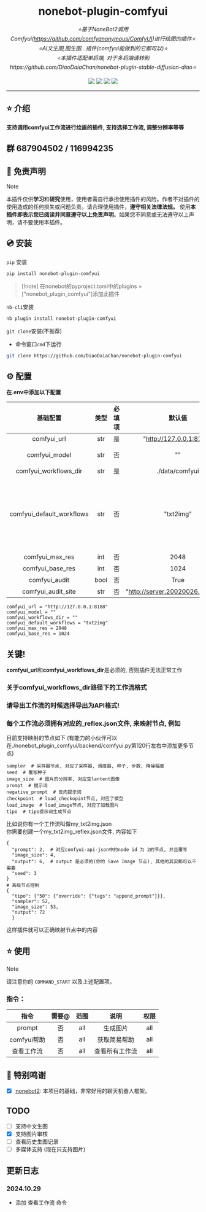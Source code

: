 <div align="center">

# nonebot-plugin-comfyui

_⭐基于NoneBot2调用Comfyui(https://github.com/comfyanonymous/ComfyUI)进行绘图的插件⭐_  
_⭐AI文生图,图生图...插件(comfyui能做到的它都可以)⭐_  
_⭐本插件适配单后端, 对于多后端请转到https://github.com/DiaoDaiaChan/nonebot-plugin-stable-diffusion-diao⭐_

<a href="https://www.python.org/downloads/release/python-390/"><img src="https://img.shields.io/badge/python-3.10+-blue"></a>  <a href=""><img src="https://img.shields.io/badge/QQ-437012661-yellow"></a> <a href="https://github.com/Cvandia/nonebot-plugin-game-torrent/blob/main/LICENCE"><img src="https://img.shields.io/badge/license-MIT-blue"></a> <a href="https://v2.nonebot.dev/"><img src="https://img.shields.io/badge/Nonebot2-2.2.0+-red"></a>

</div>

---

## ⭐ 介绍

**支持调用comfyui工作流进行绘画的插件, 支持选择工作流, 调整分辨率等等**
## 群 687904502 / 116994235

## 📜 免责声明

> [!note]
> 本插件仅供**学习**和**研究**使用，使用者需自行承担使用插件的风险。作者不对插件的使用造成的任何损失或问题负责。请合理使用插件，**遵守相关法律法规。**
使用**本插件即表示您已阅读并同意遵守以上免责声明**。如果您不同意或无法遵守以上声明，请不要使用本插件。


## 💿 安装

`pip` 安装

```bash
pip install nonebot-plugin-comfyui
```
> [!note] 在nonebot的pyproject.toml中的plugins = ["nonebot_plugin_comfyui"]添加此插件

`nb-cli`安装
```bash
nb plugin install nonebot-plugin-comfyui
```

`git clone`安装(不推荐)

- 命令窗口`cmd`下运行
```bash
git clone https://github.com/DiaoDaiaChan/nonebot-plugin-comfyui
```

## ⚙️ 配置

**在.env中添加以下配置**

|      基础配置      |  类型  | 必填项 |                默认值                |                                     说明                                     |
|:--------------:|:----:|:---:|:---------------------------------:|:--------------------------------------------------------------------------:|
|  comfyui_url   | str  |  是  |      "http://127.0.0.1:8188"      |                                comfyui后端地址                                 |
|comfyui_model| str  |  否  |                ""                 |                              覆写加载模型节点的时候使用的模型                              |
|  comfyui_workflows_dir  | str  |  是  |          ./data/comfyui           |                                comfyui工作流路径                                |
| comfyui_default_workflows | str  |  否  |             "txt2img"             | 不传入工作流参数的时候默认使用的工作流名称(请你自己准备喜欢的工作流, 或者复制本仓库中的comfyui_work_flows中的工作流来学习使用) |
|  comfyui_max_res  | int  |  否  |               2048                |                                 最大分辨率 ^ 2                                  |
| comfyui_base_res | int  |  否  |               1024                |                                 基础分辨率 ^ 2                                  |
|  comfyui_audit  | bool |  否  |               True                |                                   启动图片审核                                   |
| comfyui_audit_site | str  |  否  | "http://server.20020026.xyz:7865" |                                   图片审核地址                                   |


```env
comfyui_url = "http://127.0.0.1:8188"
comfyui_model = ""
comfyui_workflows_dir = ""
comfyui_default_workflows = "txt2img"
comfyui_max_res = 2048
comfyui_base_res = 1024
```

## 关键!
**comfyui_url**和**comfyui_workflows_dir**是必须的, 否则插件无法正常工作
### 关于comfyui_workflows_dir路径下的工作流格式
### 请导出工作流的时候选择导出为API格式!
### 每个工作流必须拥有对应的_reflex.json文件, 来映射节点, 例如
目前支持映射的节点如下 (有能力的小伙伴可以在./nonebot_plugin_comfyui/backend/comfyui.py第120行左右中添加更多节点)
```
sampler  # 采样器节点, 对应了采样器, 调度器, 种子, 步数, 降噪幅度
seed  # 覆写种子
image_size  # 图片的分辨率, 对应空lantent图像
prompt  # 提示词
negative_prompt  # 反向提示词
checkpoint  # load_checkopint节点, 对应了模型
load_image  # load_image节点, 对应了加载图片
tipo  # tipo提示词生成节点
```
比如说你有一个工作流叫做my_txt2img.json  
你需要创建一个my_txt2img_reflex.json文件, 内容如下
````
{
  "prompt": 2,  # 对应comfyui-api-json中的node id 为 2的节点, 并且覆写
  "image_size": 4,
  "output": 6,  # output 是必须的(你的 Save Image 节点), 其他的其实都可以不需要
  "seed": 3
}
# 高级节点控制
{
  "tipo": {"50": {"override": {"tags": "append_prompt"}}},
  "sampler": 52,
  "image_size": 53,
  "output": 72
  }
````
这样插件就可以正确映射节点中的内容
## ⭐ 使用

> [!note]
> 请注意你的 `COMMAND_START` 以及上述配置项。

### 指令：

|    指令     | 需要@ | 范围 |   说明    |权限|
|:---------:|:---:|:---:|:-------:|:---:|
|  prompt   |  否  |all|  生成图片   |all|
| comfyui帮助 |  否  |all| 获取简易帮助  |all|
|   查看工作流   |  否  |all| 查看所有工作流 |all|


## 💝 特别鸣谢

- [x] [nonebot2](https://github.com/nonebot/nonebot2): 本项目的基础，非常好用的聊天机器人框架。

## TODO
- [ ] 支持中文生图
- [x] 支持图片审核
- [ ] 查看历史生图记录
- [ ] 多媒体支持 (现在只支持图片)

## 更新日志
### 2024.10.29 
- 添加 查看工作流 命令